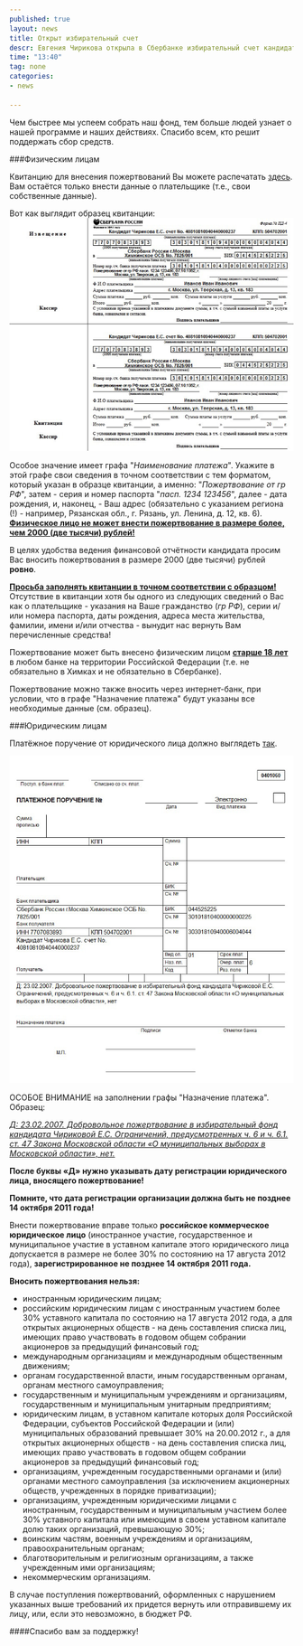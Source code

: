 ```yaml
---
published: true
layout: news
title: Открыт избирательный счет
descr: Евгения Чирикова открыла в Сбербанке избирательный счет кандидата в мэры Химок.
time: "13:40"
tag: none
categories:
- news

---
```


Чем быстрее мы успеем собрать наш фонд, тем больше людей узнает о нашей программе и наших действиях. Спасибо всем, кто решит поддержать сбор средств.

###Физическим лицам

Квитанцию для внесения пожертвований Вы можете распечатать <a href="http://quittance.ru/form-pd4.php?nam=%CA%E0%ED%E4%E8%E4%E0%F2+%D7%E8%F0%E8%EA%EE%E2%E0+%C5%E2%E3%E5%ED%E8%FF+%D1%E5%F0%E3%E5%E5%E2%ED%E0&inn=7707083893&kpp=504702001&sch=40810810940440000237&bnk=%D1%E1%E5%F0%E1%E0%ED%EA+%D0%EE%F1%F1%E8%E8+%E3.%CC%EE%F1%EA%E2%E0+%D5%E8%EC%EA%E8%ED%F1%EA%EE%E5+%CE%D1%C1+No.+7825%2F001&bik=044525225&ksc=30101810400000000225&plt=%CF%EE%E6%E5%F0%F2%E2%EE%E2%E0%ED%E8%E5+%EE%F2+%E3%F0+%D0%D4+%EF%E0%F1%EF.+1234+123456%2C+07.10.1952%2C+%E3.+%CC%EE%F1%EA%E2%E0%2C+%F3%EB.+%D2%E2%E5%F0%F1%EA%E0%FF%2C+%E4.+13%2C+%EA%E2.+183&fio=%C8%E2%E0%ED%EE%E2+%C8%E2%E0%ED+%C8%E2%E0%ED%EE%E2%E8%F7&adr=%E3.+%CC%EE%F1%EA%E2%E0%2C+%F3%EB.+%D2%E2%E5%F0%F1%EA%E0%FF%2C+%E4.+13%2C+%EA%E2.+183" target="_blank">здесь</a>. Вам остаётся только внести данные о плательщике (т.е., свои собственные данные).

Вот как выглядит образец квитанции: <a href="/images/quit_fiz.jpg" target="_blank"><img src="/images/quit_fiz.jpg" alt="квитанция" /></a>

Особое значение имеет графа "<i>Наименование платежа</i>". Укажите в этой графе свои сведения в точном соответствии с тем форматом, который указан в образце квитанции, а именно: "<i>Пожертвование от гр РФ</i>", затем - серия и номер паспорта "<i>пасп. 1234 123456</i>", далее - дата рождения, и, наконец, - Ваш адрес (обязательно с указанием региона (!) - например, Рязанская обл., г. Рязань, ул. Ленина, д. 12, кв. 6).
<b><u>Физическое лицо не может внести пожертвование в размере более, чем 2000 (две тысячи) рублей!</u></b>
        
В целях удобства ведения финансовой отчётности кандидата просим Вас вносить пожертвования в размере 2000 (две тысячи) рублей <b>ровно</b>.

<b><u>Просьба заполнять квитанции в точном соответствии с образцом!</u></b> Отсутствие в квитанции хотя бы одного из следующих сведений о Вас как о плательщике - указания на Ваше гражданство (<i>гр РФ</i>), серии и/или номера паспорта, даты рождения, адреса места жительства, фамилии, имени и/или отчества - вынудит нас вернуть Вам перечисленные средства!

Пожертвование может быть внесено физическим лицом <b><u>старше 18 лет</u></b> в любом банке на территории Российской Федерации (т.е. не обязательно в Химках и не обязательно в Сбербанке).

Пожертвование можно также вносить через интернет-банк, при условии, что в графе "Назначение платежа" будут указаны все необходимые данные (см. образец).

###Юридическим лицам

Платёжное поручение от юридического лица должно выглядеть <a href="http://quittance.ru/form-0401060.php?type=1&subj=%C4%3A+23.02.2007.+%C4%EE%E1%F0%EE%E2%EE%EB%FC%ED%EE%E5+%EF%EE%E6%E5%F0%F2%E2%EE%E2%E0%ED%E8%E5+%E2+%E8%E7%E1%E8%F0%E0%F2%E5%EB%FC%ED%FB%E9+%F4%EE%ED%E4+%EA%E0%ED%E4%E8%E4%E0%F2%E0+%D7%E8%F0%E8%EA%EE%E2%EE%E9+%C5.%D1.+%CE%E3%F0%E0%ED%E8%F7%E5%ED%E8%E9%2C+%EF%F0%E5%E4%F3%F1%EC%EE%F2%F0%E5%ED%ED%FB%F5+%F7.+6+%E8+%F7.+6.1.+%F1%F2.+47+%C7%E0%EA%EE%ED%E0+%CC%EE%F1%EA%EE%E2%F1%EA%EE%E9+%EE%E1%EB%E0%F1%F2%E8+%AB%CE+%EC%F3%ED%E8%F6%E8%EF%E0%EB%FC%ED%FB%F5+%E2%FB%E1%EE%F0%E0%F5+%E2+%CC%EE%F1%EA%EE%E2%F1%EA%EE%E9+%EE%E1%EB%E0%F1%F2%E8%BB%2C+%ED%E5%F2&r_name=%CA%E0%ED%E4%E8%E4%E0%F2+%D7%E8%F0%E8%EA%EE%E2%E0+%C5%E2%E3%E5%ED%E8%FF+%D1%E5%F0%E3%E5%E5%E2%ED%E0+%F1%F7%E5%F2+No.+40810810940440000237&r_inn=7707083893&r_kpp=504702001&r_acc=30301810940006004044&r_bank=%D1%E1%E5%F0%E1%E0%ED%EA+%D0%EE%F1%F1%E8%E8+%E3.%CC%EE%F1%EA%E2%E0+%D5%E8%EC%EA%E8%ED%F1%EA%EE%E5+%CE%D1%C1+No.+7825%2F001& r_bik=044525225&r_kor=30101810400000000225&order=6&kdig=1">так</a>.

<a href="/images/quit_yur.jpg" target="_blank"><img src="/images/quit_yur.jpg" alt="квитанция" /></a>
        
ОСОБОЕ ВНИМАНИЕ на заполнении графы "Назначение платежа". Образец:

<i><u>Д: 23.02.2007. Добровольное пожертвование в избирательный фонд кандидата Чириковой Е.С. Ограничений, предусмотренных ч. 6 и ч. 6.1. ст. 47 Закона Московской области &laquo;О муниципальных выборах в Московской области&raquo;, нет.</u></i>

<b>После буквы &laquo;Д&raquo; нужно указывать дату регистрации юридического лица, вносящего пожертвование!

Помните, что дата регистрации организации должна быть не позднее 14 октября 2011 года!</b>

Внести пожертвование вправе только <b>российское коммерческое юридическое лицо</b> (иностранное участие, государственное и муниципальное участие в уставном капитале этого юридического лица допускается в размере не более 30% по состоянию на 17 августа 2012 года), <b>зарегистрированное не позднее 14 октября 2011 года.</b>

<b>Вносить пожертвования нельзя:</b>

- иностранным юридическим лицам;
- российским юридическим лицам с иностранным участием более 30% уставного капитала по состоянию на 17 августа 2012 года, а для открытых акционерных обществ - на день составления списка лиц, имеющих право участвовать в годовом общем собрании акционеров за предыдущий финансовый год;
- международным организациям и международным общественным движениям;
- органам государственной власти, иным государственным органам,
органам местного самоуправления;
- государственным и муниципальным учреждениям и организациям, государственным и муниципальным унитарным предприятиям;
- юридическим лицам, в уставном капитале которых доля Российской Федерации, субъектов Российской Федерации и (или) муниципальных образований превышает 30% на 20.00.2012 г., а для открытых акционерных обществ - на день составления списка лиц, имеющих право участвовать в годовом общем собрании акционеров за предыдущий финансовый год;
- организациям, учрежденным государственными органами и (или) органами местного самоуправления (за исключением акционерных обществ, учрежденных в порядке приватизации);
- организациям, учрежденным юридическими лицами с иностранным, государственным и муниципальным участием более 30% уставного капитала или имеющим в своем уставном капитале долю таких организаций, превышающую 30%;
- воинским частям, военным учреждениям и организациям, правоохранительным органам;
- благотворительным и религиозным организациям, а также учрежденным ими организациям;
- некоммерческим организациям.

В случае поступления пожертвований, оформленных с нарушением указанных выше требований их придется вернуть или отправившему их лицу, или, если это невозможно, в бюджет РФ.

####Спасибо вам за поддержку!